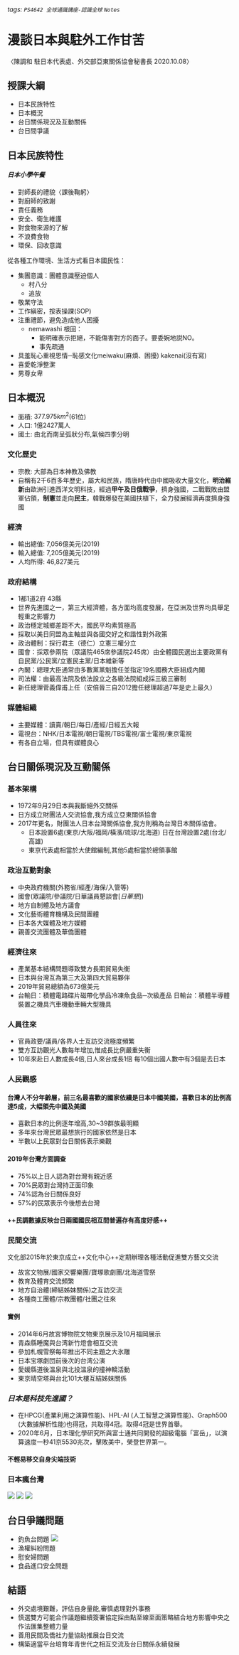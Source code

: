 ###### tags: `PS4642 全球通識講座-認識全球` `Notes`
# 漫談日本與駐外工作甘苦
〈陳調和 駐日本代表處、外交部亞東關係協會秘書長  2020.10.08〉


## 授課大綱
* 日本民族特性
* 日本概況
* 台日關係現況及互動關係
* 台日間爭議


## 日本民族特性
#### *日本小學午餐*
* 對師長的禮貌〈課後鞠躬〉
* 對廚師的致謝
* 責任義務
* 安全、衛生維護
* 對食物來源的了解
* 不浪費食物
* 環保、回收意識

從各種工作環境、生活方式看日本國民性：
* 集團意識：團體意識壓迫個人
    * 村八分
    * 追放
* 敬業守法
* 工作縝密，按表操課(SOP)
* 注重禮節，避免造成他人困擾
    * nemawashi 根回：
        * 能明確表示拒絕，不能傷害對方的面子。要委婉地説NO。
        * 事先疏通
* 具羞恥心重視恩情─恥感文化meiwaku(麻煩、困擾) kakenai(沒有寫)
* 喜愛乾淨整潔
* 男尊女卑


## 日本概況
* 面積: $377.975 km^2$(61位)
* 人口: 1億2427萬人
* 國土: 由北而南呈弧狀分布,氣候四季分明
### 文化歷史
* 宗教: 大部為日本神教及佛教
* 自稱有2千6百多年歷史，屬大和民族，隋唐時代由中國吸收大量文化，**明治維新**由歐洲引進西洋文明科技，經過**甲午及日俄戰爭**，擠身強國，二戰戰敗由盟軍佔領，**制憲**並走向**民主**，韓戰爆發在美國扶植下，全力發展經濟再度擠身強國
### 經濟
* 輸出總值: 7,056億美元(2019)
* 輸入總值: 7,205億美元(2019)
* 人均所得: 46,827美元
### 政府結構
* 1都1道2府 43縣
* 世界先進國之一，第三大經濟體，各方面均高度發展，在亞洲及世界均具舉足輕重之影響力
* 政治穩定城鄉差距不大，國民平均素質極高
* 採取以美日同盟為主軸並與各國交好之和諧性對外政策
* 政治體制：採行君主（德仁）立憲三權分立
* 國會：採眾參兩院（眾議院465席參議院245席）由全體國民選出主要政黨有自民黨/公民黨/立憲民主黨/日本維新等
* 內閣：總理大臣通常由多數黨黨魁擔任並指定19名國務大臣組成內閣
* 司法權：由最高法院及依法設立之各級法院組成採三級三審制
* 新任總理菅義偉甫上任（安倍晉三自2012擔任總理超過7年是史上最久）
### 媒體組織
* 主要媒體：讀賣/朝日/每日/產經/日經五大報 
* 電視台：NHK/日本電視/朝日電視/TBS電視/富士電視/東京電視
* 有各自立場，但具有媒體良心


## 台日關係現況及互動關係
### 基本架構
* 1972年9月29日本與我斷絕外交關係
* 日方成立財團法人交流協會,我方成立亞東關係協會
* 2017年更名，財團法人日本台灣關係協會,我方則稱為台灣日本關係協會。
    * 日本設置6處(東京/大阪/福岡/橫濱/琉球/北海道) 
      日在台灣設置2處(台北/高雄)
    * 東京代表處相當於大使館編制,其他5處相當於總領事館
### 政治互動對象
* 中央政府機關(外務省/經產/海保/入管等)
* 國會(眾議院/參議院/日華議員懇談會[*日華懇*])
* 地方自制體及地方議會
* 文化藝術體育機構及民間團體
* 日本各大媒體及地方媒體
* 親善交流團體及華僑團體
### 經濟往來
* 產業基本結構問題導致雙方長期貿易失衡
* 日本與台灣互為第三大及第四大貿易夥伴
* 2019年貿易總額為673億美元
* 台輸日：積體電路碟片磁帶化學品冷凍魚食品─次級產品
    日輸台：積體半導體裝置之機具汽車機動車輛大型機具
### 人員往來
* 官員政要/議員/各界人士互訪交流極度頻繁
* 雙方互訪觀光人數每年增加,惟成長比例嚴重失衡
* 10年來赴日人數成長4倍,日人來台成長1倍
    每10個出國人數中有3個是去日本
### 人民觀感
#### 台灣人不分年齡層，前三名最喜歡的國家依續是日本中國美國，喜歡日本的比例高達5成，大幅領先中國及美國
* 喜歡日本的比例逐年增高,30~39群族最明顯
* 多年來台灣民眾最想旅行的國家依然是日本 
* 半數以上民眾對台日關係表示樂觀
#### 2019年台灣方面調查
* 75%以上日人認為對台灣有親近感
* 70%民眾對台灣持正面印象
* 74%認為台日關係良好
* 57%的民眾表示今後想去台灣
#### ++民調數據反映台日兩國國民相互間普遍存有高度好感++
### 民間交流
文化部2015年於東京成立++文化中心++定期辦理各種活動促進雙方藝文交流
* 故宮文物展/國家交響樂團/寶塚歌劇團/北海道雪祭
* 教育及體育交流頻繁
* 地方自治體(締結姊妹關係)之互訪交流
* 各種商工團體/宗教團體/社團之往來
#### 實例
* 2014年6月故宮博物院文物東京展示及10月福岡展示
* 青森縣睡魔與台湾新竹燈會相互交流
* 參加札幌雪祭每年推出不同主題之大氷雕
* 日本宝塚劇団前後次的台湾公演
* 愛媛縣道後溫泉與北投溫泉的撞神轎活動
* 東京晴空塔與台北101大樓互結姊妹關係


### *日本是科技先進國？*
* 在HPCG(產業利用之演算性能)、HPL-AI (人工智慧之演算性能)、Graph500 (大數據解析性能)也得冠，共取得4冠。取得4冠是世界首舉。
* 2020年6月，日本理化學研究所與富士通共同開發的超級電腦「富岳」，以演算速度一秒41京5530兆次，擊敗美中，榮登世界第一。
#### 不輕易移交自身尖端技術


### 日本瘋台灣
![](https://i.imgur.com/SqV5UBX.png)
![](https://i.imgur.com/HowM1aS.png)
![](https://i.imgur.com/MMSccRu.png)


## 台日爭議問題
* 釣魚台問題
    ![](https://i.imgur.com/AjV0txB.png)
* 漁權糾紛問題
* 慰安婦問題
* 食品進口安全問題


## 結語
* 外交處境艱難，評估自身量能,審慎處理對外事務
* 慎選雙方可能合作議題繼續簽署協定採由點至線至面策略結合地方影響中央之作法匯集整體力量
* 善用民間及僑社力量協助推展台日交流
* 構築適當平台培育年青世代之相互交流及台日關係永續發展


